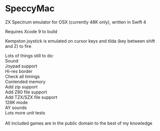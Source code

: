 # SpeccyMac
ZX Spectrum emulator for OSX (currently 48K only), written in Swift 4

Requires Xcode 9 to build

Kempston joystick is emulated on cursor keys and tilda (key between shift and Z) to fire

Lots of things still to do:<br>
Sound<br>
Joypad support<br>
Hi-res border<br>
Check all timings<br>
Contended memory<br>
Add zip support<br>
Add Z80 file support<br>
Add TZX/SZX file support<br>
128K mode<br>
AY sounds<br>
Lots more unit tests<br>
<br>
All included games are in the public domain to the best of my knowledge<br>
